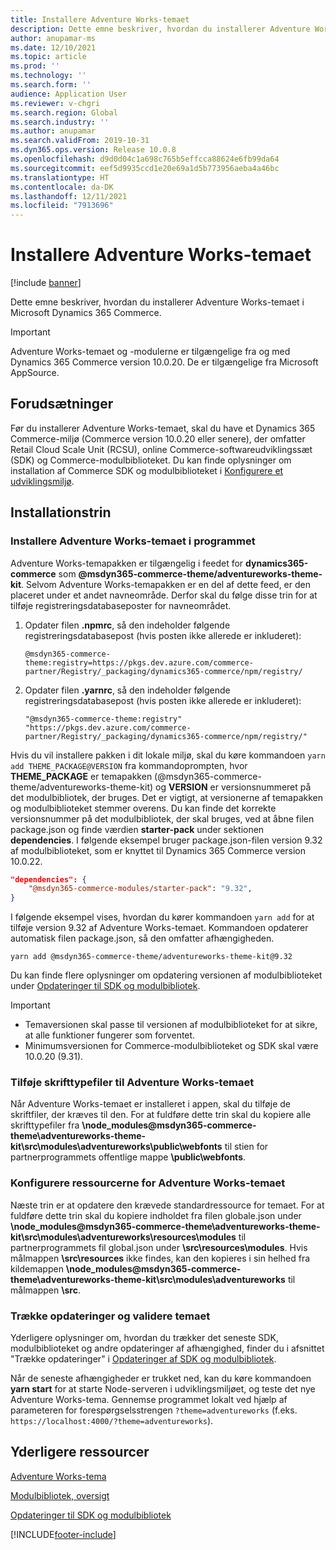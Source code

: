 ```yaml
---
title: Installere Adventure Works-temaet
description: Dette emne beskriver, hvordan du installerer Adventure Works-temaet i Microsoft Dynamics 365 Commerce.
author: anupamar-ms
ms.date: 12/10/2021
ms.topic: article
ms.prod: ''
ms.technology: ''
ms.search.form: ''
audience: Application User
ms.reviewer: v-chgri
ms.search.region: Global
ms.search.industry: ''
ms.author: anupamar
ms.search.validFrom: 2019-10-31
ms.dyn365.ops.version: Release 10.0.8
ms.openlocfilehash: d9d0d04c1a698c765b5effcca88624e6fb99da64
ms.sourcegitcommit: eef5d9935ccd1e20e69a1d5b773956aeba4a46bc
ms.translationtype: HT
ms.contentlocale: da-DK
ms.lasthandoff: 12/11/2021
ms.locfileid: "7913696"
---
```

# <a name="install-the-adventure-works-theme"></a>Installere Adventure Works-temaet

[!include [banner](includes/banner.md)]

Dette emne beskriver, hvordan du installerer Adventure Works-temaet i Microsoft Dynamics 365 Commerce. 

> [!IMPORTANT]
> Adventure Works-temaet og -modulerne er tilgængelige fra og med Dynamics 365 Commerce version 10.0.20. De er tilgængelige fra Microsoft AppSource.

## <a name="prerequisites"></a>Forudsætninger

Før du installerer Adventure Works-temaet, skal du have et Dynamics 365 Commerce-miljø (Commerce version 10.0.20 eller senere), der omfatter Retail Cloud Scale Unit (RCSU), online Commerce-softwareudviklingssæt (SDK) og Commerce-modulbiblioteket. Du kan finde oplysninger om installation af Commerce SDK og modulbiblioteket i [Konfigurere et udviklingsmiljø](e-commerce-extensibility/setup-dev-environment.md). 

## <a name="installation-steps"></a>Installationstrin

### <a name="install-the-adventure-works-theme-in-your-application"></a>Installere Adventure Works-temaet i programmet

Adventure Works-temapakken er tilgængelig i feedet for **dynamics365-commerce** som **@msdyn365-commerce-theme/adventureworks-theme-kit**. Selvom Adventure Works-temapakken er en del af dette feed, er den placeret under et andet navneområde. Derfor skal du følge disse trin for at tilføje registreringsdatabaseposter for navneområdet.

1. Opdater filen **.npmrc**, så den indeholder følgende registreringsdatabasepost (hvis posten ikke allerede er inkluderet):

    `@msdyn365-commerce-theme:registry=https://pkgs.dev.azure.com/commerce-partner/Registry/_packaging/dynamics365-commerce/npm/registry/`

1. Opdater filen **.yarnrc**, så den indeholder følgende registreringsdatabasepost (hvis posten ikke allerede er inkluderet):

    `"@msdyn365-commerce-theme:registry" "https://pkgs.dev.azure.com/commerce-partner/Registry/_packaging/dynamics365-commerce/npm/registry/"`  
    
Hvis du vil installere pakken i dit lokale miljø, skal du køre kommandoen `yarn add THEME_PACKAGE@VERSION` fra kommandoprompten, hvor **THEME_PACKAGE** er temapakken (@msdyn365-commerce-theme/adventureworks-theme-kit) og **VERSION** er versionsnummeret på det modulbibliotek, der bruges. Det er vigtigt, at versionerne af temapakken og modulbiblioteket stemmer overens. Du kan finde det korrekte versionsnummer på det modulbibliotek, der skal bruges, ved at åbne filen package.json og finde værdien **starter-pack** under sektionen **dependencies**. I følgende eksempel bruger package.json-filen version 9.32 af modulbiblioteket, som er knyttet til Dynamics 365 Commerce version 10.0.22.  

```json
"dependencies": {
    "@msdyn365-commerce-modules/starter-pack": "9.32",
}
```

I følgende eksempel vises, hvordan du kører kommandoen `yarn add` for at tilføje version 9.32 af Adventure Works-temaet. Kommandoen opdaterer automatisk filen package.json, så den omfatter afhængigheden.

`yarn add @msdyn365-commerce-theme/adventureworks-theme-kit@9.32`

Du kan finde flere oplysninger om opdatering versionen af modulbiblioteket under [Opdateringer til SDK og modulbibliotek](e-commerce-extensibility/sdk-updates.md). 

> [!IMPORTANT]
> - Temaversionen skal passe til versionen af modulbiblioteket for at sikre, at alle funktioner fungerer som forventet. 
> - Minimumsversionen for Commerce-modulbiblioteket og SDK skal være 10.0.20 (9.31). 

### <a name="add-the-font-files-for-the-adventure-works-theme"></a>Tilføje skrifttypefiler til Adventure Works-temaet

Når Adventure Works-temaet er installeret i appen, skal du tilføje de skriftfiler, der kræves til den. For at fuldføre dette trin skal du kopiere alle skrifttypefiler fra **\node_modules@msdyn365-commerce-theme\adventureworks-theme-kit\src\modules\adventureworks\public\webfonts** til stien for partnerprogrammets offentlige mappe **\public\webfonts**.

### <a name="set-up-the-resources-for-the-adventure-works-theme"></a>Konfigurere ressourcerne for Adventure Works-temaet

Næste trin er at opdatere den krævede standardressource for temaet. For at fuldføre dette trin skal du kopiere indholdet fra filen globale.json under **\node_modules@msdyn365-commerce-theme\adventureworks-theme-kit\src\modules\adventureworks\resources\modules** til partnerprogrammets fil global.json under **\src\resources\modules**. Hvis målmappen **\src\resources** ikke findes, kan den kopieres i sin helhed fra kildemappen **\node_modules@msdyn365-commerce-theme\adventureworks-theme-kit\src\modules\adventureworks** til målmappen **\src**.

### <a name="pull-updates-and-validate-the-theme"></a>Trække opdateringer og validere temaet

Yderligere oplysninger om, hvordan du trækker det seneste SDK, modulbiblioteket og andre opdateringer af afhængighed, finder du i afsnittet "Trække opdateringer" i [Opdateringer af SDK og modulbibliotek](e-commerce-extensibility/sdk-updates.md#pull-updates).

Når de seneste afhængigheder er trukket ned, kan du køre kommandoen **yarn start** for at starte Node-serveren i udviklingsmiljøet, og teste det nye Adventure Works-tema. Gennemse programmet lokalt ved hjælp af parameteren for forespørgselsstrengen `?theme=adventureworks` (f.eks. `https://localhost:4000/?theme=adventureworks`).

## <a name="additional-resources"></a>Yderligere ressourcer

[Adventure Works-tema](adventure-works-theme.md)

[Modulbibliotek, oversigt](starter-kit-overview.md)

[Opdateringer til SDK og modulbibliotek](e-commerce-extensibility/sdk-updates.md)

[!INCLUDE[footer-include](../includes/footer-banner.md)]
